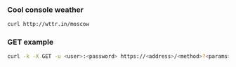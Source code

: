 ### Cool console weather
```bash
curl http://wttr.in/moscow
```

### GET example
```bash
curl -k -X GET -u <user>:<password> https://<address>/<method>?<params>
```